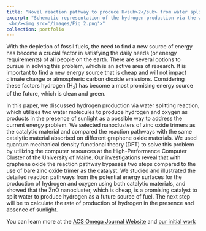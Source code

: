 ```yaml
---
title: "Novel reaction pathway to produce H<sub>2</sub> from water splitting reaction"
excerpt: "Schematic representation of the hydrogen production via the water splitting reaction on GO-(ZnO)<sub>3</sub> catalytic system. 1 and 3 on H and O denotes the singlet and triplet states.
 <br/><img src='/images/Fig_2.png'>"
collection: portfolio
---
```



With the depletion of fossil fuels, the need to find a new source of energy has become a crucial factor in satisfying the daily needs (or energy requirements) of all people on the earth. There are several options to pursue in solving this problem, which is an active area of research. It is important to find a new energy source that is cheap and will not impact climate change or atmospheric carbon dioxide emissions. Considering these factors hydrogen (H<sub>2</sub>) has become a most promising energy source of the future, which is clean and green.

In this paper, we discussed hydrogen production via water splitting reaction, which utilizes two water molecules to produce hydrogen and oxygen as products in the presence  of sunlight as a possible way to address the current energy problem. We selected nanoclusters of zinc oxide trimers as the catalytic material and compared the reaction pathways with the same catalytic material absorbed on different graphene oxide materials. We used quantum mechanical density functional theory (DFT) to solve this problem by utilizing  the computer resources at the High-Performance Computer Cluster of the University of Maine. Our investigations reveal that with graphene oxide the reaction pathway bypasses two steps compared to the use of  bare zinc oxide trimer as the catalyst. We studied and illustrated the detailed reaction pathways from the potential energy surfaces for the production of hydrogen and oxygen using both catalytic materials, and showed that the ZnO nanocluster, which is cheap, is a promising catalyst to split water to produce hydrogen as a future source of fuel. The next step will be to calculate the rate of production of hydrogen in the presence and absence of sunlight.

You can learn more at the [ACS Omega Journal Website](https://pubs.acs.org/doi/full/10.1021/acsomega.3c04882) and [our initial work](https://pubs.acs.org/doi/full/10.1021/acsomega.1c05666)
